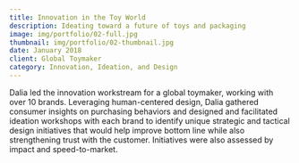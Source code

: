 ```yaml
---
title: Innovation in the Toy World
description: Ideating toward a future of toys and packaging
image: img/portfolio/02-full.jpg
thumbnail: img/portfolio/02-thumbnail.jpg
date: January 2018
client: Global Toymaker
category: Innovation, Ideation, and Design
---
```

Dalia led the innovation workstream for a global toymaker, working with over 10 brands. Leveraging human-centered design, Dalia gathered consumer insights on purchasing behaviors and designed and facilitated ideation workshops with each brand to identify unique strategic and tactical design initiatives that would help improve bottom line while also strengthening trust with the customer. Initiatives were also assessed by impact and speed-to-market. 